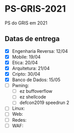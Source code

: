 # PS-GRIS-2021
PS do GRIS em 2021

## Datas de entrega

- [X] Engenharia Reversa: 12/04
- [X] Mobile: 19/04
- [X] Etica: 20/04
- [X] Arquitetura: 21/04
- [X] Cripto: 30/04
- [X] Banco de Dados: 15/05
- [ ] Pwning:
    - [ ] ez buffoverflow
    - [ ] ez shellcode
    - [ ] defcon2019 speedrun 2
- [ ] Linux:
- [ ] Web:
- [ ] Redes:
- [ ] WAF:
